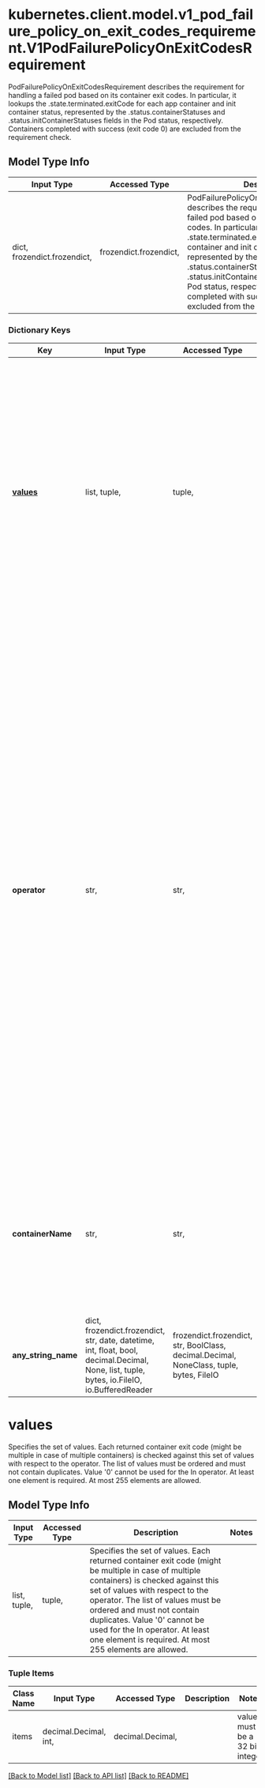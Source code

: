 # kubernetes.client.model.v1_pod_failure_policy_on_exit_codes_requirement.V1PodFailurePolicyOnExitCodesRequirement

PodFailurePolicyOnExitCodesRequirement describes the requirement for handling a failed pod based on its container exit codes. In particular, it lookups the .state.terminated.exitCode for each app container and init container status, represented by the .status.containerStatuses and .status.initContainerStatuses fields in the Pod status, respectively. Containers completed with success (exit code 0) are excluded from the requirement check.

## Model Type Info
Input Type | Accessed Type | Description | Notes
------------ | ------------- | ------------- | -------------
dict, frozendict.frozendict,  | frozendict.frozendict,  | PodFailurePolicyOnExitCodesRequirement describes the requirement for handling a failed pod based on its container exit codes. In particular, it lookups the .state.terminated.exitCode for each app container and init container status, represented by the .status.containerStatuses and .status.initContainerStatuses fields in the Pod status, respectively. Containers completed with success (exit code 0) are excluded from the requirement check. | 

### Dictionary Keys
Key | Input Type | Accessed Type | Description | Notes
------------ | ------------- | ------------- | ------------- | -------------
**[values](#values)** | list, tuple,  | tuple,  | Specifies the set of values. Each returned container exit code (might be multiple in case of multiple containers) is checked against this set of values with respect to the operator. The list of values must be ordered and must not contain duplicates. Value &#x27;0&#x27; cannot be used for the In operator. At least one element is required. At most 255 elements are allowed. | 
**operator** | str,  | str,  | Represents the relationship between the container exit code(s) and the specified values. Containers completed with success (exit code 0) are excluded from the requirement check. Possible values are: - In: the requirement is satisfied if at least one container exit code   (might be multiple if there are multiple containers not restricted   by the &#x27;containerName&#x27; field) is in the set of specified values. - NotIn: the requirement is satisfied if at least one container exit code   (might be multiple if there are multiple containers not restricted   by the &#x27;containerName&#x27; field) is not in the set of specified values. Additional values are considered to be added in the future. Clients should react to an unknown operator by assuming the requirement is not satisfied.   | 
**containerName** | str,  | str,  | Restricts the check for exit codes to the container with the specified name. When null, the rule applies to all containers. When specified, it should match one the container or initContainer names in the pod template. | [optional] 
**any_string_name** | dict, frozendict.frozendict, str, date, datetime, int, float, bool, decimal.Decimal, None, list, tuple, bytes, io.FileIO, io.BufferedReader | frozendict.frozendict, str, BoolClass, decimal.Decimal, NoneClass, tuple, bytes, FileIO | any string name can be used but the value must be the correct type | [optional]

# values

Specifies the set of values. Each returned container exit code (might be multiple in case of multiple containers) is checked against this set of values with respect to the operator. The list of values must be ordered and must not contain duplicates. Value '0' cannot be used for the In operator. At least one element is required. At most 255 elements are allowed.

## Model Type Info
Input Type | Accessed Type | Description | Notes
------------ | ------------- | ------------- | -------------
list, tuple,  | tuple,  | Specifies the set of values. Each returned container exit code (might be multiple in case of multiple containers) is checked against this set of values with respect to the operator. The list of values must be ordered and must not contain duplicates. Value &#x27;0&#x27; cannot be used for the In operator. At least one element is required. At most 255 elements are allowed. | 

### Tuple Items
Class Name | Input Type | Accessed Type | Description | Notes
------------- | ------------- | ------------- | ------------- | -------------
items | decimal.Decimal, int,  | decimal.Decimal,  |  | value must be a 32 bit integer

[[Back to Model list]](../../README.md#documentation-for-models) [[Back to API list]](../../README.md#documentation-for-api-endpoints) [[Back to README]](../../README.md)

